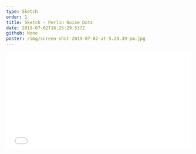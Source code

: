 ```yaml
---
type: Sketch
order: 1
title: Sketch - Perlin Noise Dots
date: 2019-07-02T16:25:29.537Z
github: None
poster: /img/screen-shot-2019-07-02-at-5.20.39-pm.jpg
---
```

<iframe height="265" style="width: 100%;" scrolling="no" title="Perlin Noise Dots" src="//codepen.io/oajmeredith23/embed/ydjXER/?height=265&theme-id=light&default-tab=js,result" frameborder="no" allowtransparency="true" allowfullscreen="true">

  See the Pen <a href='https://codepen.io/oajmeredith23/pen/ydjXER/'>Perlin Noise Dots</a> by Oliver Meredith

  (<a href='https://codepen.io/oajmeredith23'>@oajmeredith23</a>) on <a href='https://codepen.io'>CodePen</a>.

</iframe>
